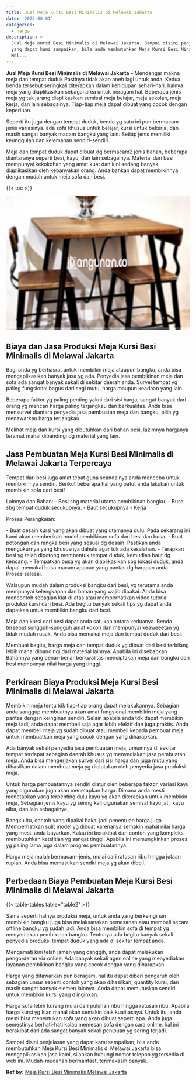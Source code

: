 ```yaml
---
title: Jual Meja Kursi Besi Minimalis di Melawai Jakarta
date: '2025-08-01'
categories:
  - harga
description: >-
  Jual Meja Kursi Besi Minimalis di Melawai Jakarta. Sampai disini penjelasan
  yang dapat kami sampaikan, bila anda membutuhkan Meja Kursi Besi Minimalis di
  Mel...
---
```


**Jual Meja Kursi Besi Minimalis di Melawai Jakarta** – Mendengar makna meja dan tempat duduk Pastinya tidak akan aneh lagi untuk anda. Kedua benda tersebut seringkali diterapkan dalam kehidupan sehari-hari. halnya meja yang diaplikasikan sebagai area untuk beragam hal. Beberapa jenis meja yg tak jarang diaplikasikan semisal meja belajar, meja sekolah, meja kerja, dan lain sebagainya. Tiap-tiap meja dapat dibuat yang cocok dengan keperluan.

Seperti itu juga dengan tempat duduk, benda yg satu ini pun bermacam-jenis variasinya. ada sofa khusus untuk belajar, kursi untuk bekerja, dan masih sangat banyak macam bangku yang lain. Setiap jenis memiliki keunggulan dan kelemahan sendiri-sendiri.

Meja dan tempat duduk dapat dibuat dg bermacam2 jenis bahan, beberapa diantaranya seperti besi, kayu, dan lain sebagainya. Material dari besi mempunyai kekokohan yang amat kuat dan kini sedang banyak diaplikasikan oleh kebanyakan orang. Anda bahkan dapat membikinnya dengan mudah untuk meja sofa dan besi.

{{< toc >}}

![Jual Meja Kursi Besi Minimalis di Melawai Jakarta](/images/jual-meja-besi-murah07.png)

## Biaya dan Jasa Produksi Meja Kursi Besi Minimalis di Melawai Jakarta

Bagi anda yg berhasrat untuk membikin meja ataupun bangku, anda bisa mengaplikasikan banyak jasa yg ada. Penyedia jasa pembikinan meja dan sofa ada sangat banyak sekali di sekitar daerah anda. Survei tempat yg paling fungsional bagus dari segi mutu, harga maupun keadaan yang lain.

Beberapa faktor yg paling penting yakni dari sisi harga, sangat banyak dari orang yg mencari harga paling terjangkau dan berkualitas. Anda bisa mensurvei diantara penyedia jasa pembuatan meja dan bangku, pilih yg menawarkan harga terjangkau.

Melihat meja dan kursi yang dibutuhkan dari bahan besi, lazimnya harganya teramat mahal dibandingi dg material yang lain.

## Jasa Pembuatan Meja Kursi Besi Minimalis di Melawai Jakarta Terpercaya

Tempat dari besi juga amat tepat guna seandainya anda mencoba untuk membikinnya sendiri. Berikut beberapa hal yang patut anda lakukan untuk membikin sofa dari besi!

Lainnya dan Bahan: - Besi sbg material utama pembikinan bangku. - Busa sbg tempat duduk secukupnya. - Baut secukupnya - Kerja

Proses Perangkaian:

\- Buat desain kursi yang akan dibuat yang utamanya dulu. Pada sekarang ini kami akan memberikan model pembikinan sofa dari besi dan busa. - Buat potongan dan rangka besi yang sesuai dg desain. Pastikan anda mengukurnya yang khususnya dahulu agar tdk ada kesalahan. - Terapkan besi yg telah dipotong membentuk tempat duduk, kemudian baut dg kencang. - Tempatkan busa yg akan diaplikasikan sbg lokasi duduk, anda dapat memakai busa macam apapun yang pantas dg harapan anda. - Proses selesai.

Walaupun mudah dalam produksi bangku dari besi, yg terutama anda mempunyai kelengkapan dan bahan yang wajib dipakai. Anda bisa mencontoh sebagian kiat di atas atau memperhatikan video tutorial produksi kursi dari besi. Ada begitu banyak sekali tips yg dapat anda dapatkan untuk membikin bangku dari besi.

Meja dan kursi dari besi dapat anda satukan antara keduanya. Benda tersebut sungguh-sungguh amat kokoh dan mempunyai keaweeetan yg tidak mudah rusak. Anda bisa memakai meja dan tempat duduk dari besi.

Membuat begitu, harga meja dan tempat duduk yg dibuat dari besi terbilang lebih mahal dibandingi dari material lainnya. Apabila ini disebabkan Bahannya yang benar-benar berkwalitas menciptakan meja dan bangku dari besi mempunyai nilai harga yang tinggi.

## Perkiraan Biaya Produksi Meja Kursi Besi Minimalis di Melawai Jakarta

Membikin meja tentu tdk tiap-tiap orang dapat melakukannya. Sebagian anda sanggup membuatnya akan amat fungsional membikin meja yang pantas dengan keinginan sendiri. Selain apabila anda tdk dapat membikin meja tadi, anda dapat membeli saja agar lebih efektif dan juga praktis. Anda dapat membeli meja yg sudah dibuat atau membeli kepada pembuat meja untuk membuatkan meja yang cocok dengan yang diharapkan.

Ada banyak sekali penyedia jasa pembuatan meja, umumnya di sekitar tempat terdapat sebagian daerah khusus yg menyediakan jasa pembuatan meja. Anda bisa mengerjakan survei dari sisi harga dan juga mutu yang dihasilkan dalam membuat meja yg diciptakan oleh penyedia jasa produksi meja.

Untuk harga pembuatannya sendiri diatur oleh beberapa faktor, variasi kayu yang digunakan juga akan menetapkan harga. Dimana anda mesti menetapkan yang terpenting dulu kayu yg akan diterapkan untuk membikin meja, Sebagian jenis kayu yg sering kali digunakan semisal kayu jati, kayu alba, dan lain sebagainya.

Bangku itu, contoh yang dipakai bakal jadi penentuan harga juga. Memperhatikan sulit model yg dibuat karenanya semakin mahal nilai harga yang mesti anda bayarkan. Kalau ini berakibat dari contoh yang kompleks membutuhkan ketelitian yg sangat tinggi. Apabila ini memungkinkan proses yg paling lama juga dalam progres pembuatannya.

Harga meja malah bermacam-jenis, mulai dari ratusan ribu hingga jutaan rupiah. Anda bisa memastikan sendiri meja yg akan dibeli.

## Perbedaan Biaya Pembuatan Meja Kursi Besi Minimalis di Melawai Jakarta

{{< table-tables table="table2" >}}

Sama seperti halnya produksi meja, untuk anda yang berkeinginan membikin bangku juga bisa melaksanakan pemesanan atau membeli secara offline bangku yg sudah jadi. Anda bisa membikin sofa di tempat yg menyediakan pembikinan bangku. Tentunya ada begitu banyak sekali penyedia produksi tempat duduk yang ada di sekitar tempat anda.

Mengamati kini telah jaman yang canggih, anda dapat melakukan pengorderan via online. Ada banyak sekali agen online yang menyediakan layanan pembikinan bangku yang cocok dengan yang diharapkan.

Harga yang ditawarkan pun beragam, hal itu dapat diberi pengaruh oleh sebagian unsur seperti contoh yang akan dihasilkan, quantity kursi, dan masih sangat banyak elemen lainnya. Anda dapat memutuskan sendiri untuk membikin kursi yang diinginkan.

Harga sofa lebih kurang mulai dari puluhan ribu hingga ratusan ribu. Apabila harga kursi yg kian mahal akan semakin baik kualitasnya. Untuk itu, anda mesti bisa menentukan sofa yang akan dibuat seperti apa. Anda juga semestinya berhati-hati kalau memesan sofa dengan cara online, hal ini berakibat dari ada sangat banyak sekali penipuan yg sering terjadi.

Sampai disini penjelasan yang dapat kami sampaikan, bila anda membutuhkan Meja Kursi Besi Minimalis di Melawai Jakarta bisa mengaplikasikan jasa kami, silahkan hubungi nomor telepon yg tersedia di web ini. Mudah-mudahan bermanfaat, terimakasih banyak.

**Ref by:** [Meja Kursi Besi Minimalis Melawai Jakarta](https://id.wikipedia.org/wiki/Meja)

